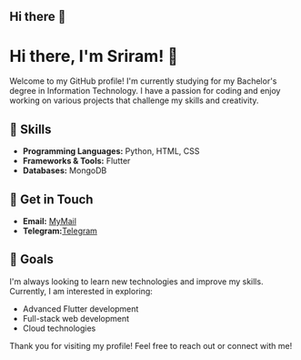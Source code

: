 ## Hi there 👋

<!--
**GGSriram/GGSriram** is a ✨ _special_ ✨ repository because its `README.md` (this file) appears on your GitHub profile.

Here are some ideas to get you started:

- 🔭 I’m currently working on ...
- 🌱 I’m currently learning ...
- 👯 I’m looking to collaborate on ...
- 🤔 I’m looking for help with ...
- 💬 Ask me about ...
- 📫 How to reach me: ...
- 😄 Pronouns: ...
- ⚡ Fun fact: ...
-->
# Hi there, I'm Sriram! 👋

Welcome to my GitHub profile! I'm currently studying for my Bachelor's degree in Information Technology. I have a passion for coding and enjoy working on various projects that challenge my skills and creativity.

## 🌟 Skills
- **Programming Languages:** Python, HTML, CSS
- **Frameworks & Tools:** Flutter
- **Databases:** MongoDB

## 💬 Get in Touch
- **Email:** [MyMail](mailto:iamsriram24@gmail.com)
- **Telegram:**[Telegram](https://t.me/SriRamGG)

## 🎯 Goals
I'm always looking to learn new technologies and improve my skills. Currently, I am interested in exploring:
- Advanced Flutter development
- Full-stack web development
- Cloud technologies

Thank you for visiting my profile! Feel free to reach out or connect with me!



